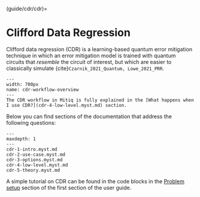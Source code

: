 (guide/cdr/cdr)=
# Clifford Data Regression

Clifford data regression (CDR) is a learning-based quantum error mitigation technique in which an error mitigation model is trained with quantum circuits that _resemble_ the circuit of interest, but which are easier to classically simulate {cite}`Czarnik_2021_Quantum, Lowe_2021_PRR`.


```{figure} ../img/cdr_workflow2_steps.png
---
width: 700px
name: cdr-workflow-overview
---
The CDR workflow in Mitiq is fully explained in the [What happens when I use CDR?](cdr-4-low-level.myst.md) section.
```

Below you can find sections of the documentation that address the following questions:


```{toctree}
---
maxdepth: 1
---
cdr-1-intro.myst.md
cdr-2-use-case.myst.md
cdr-3-options.myst.md
cdr-4-low-level.myst.md
cdr-5-theory.myst.md
```

A simple tutorial on CDR can be found in the code blocks in the [Problem setup](cdr-1-intro.myst.md) section of the first section of the user guide.
